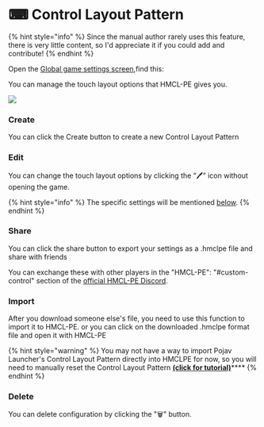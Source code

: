 # ⌨ Control Layout Pattern



{% hint style="info" %}
Since the manual author rarely uses this feature, there is very little content, so I'd appreciate it if you could add and contribute!
{% endhint %}

Open the [Global game settings screen](./),find this:

You can manage the touch layout options that HMCL-PE gives you.

![](../../.gitbook/assets/Screenshot\_2022-08-14-15-46-09-16\_d17cc25ab2657fb.jpg)

### Create

You can click the Create button to create a new Control Layout Pattern

### Edit

You can change the touch layout options by clicking the “🖊” icon without opening the game.

{% hint style="info" %}
The specific settings will be mentioned [below](../../time-to-play/hmcl-pe-control-layout-pattern/).
{% endhint %}

### Share

You can click the share button to export your settings as a .hmclpe file and share with friends

You can exchange these with other players in the "HMCL-PE": "#custom-control" section of the [official HMCL-PE Discord](https://discord.com/invite/c79XjKHy4S).

### Import

After you download someone else's file, you need to use this function to import it to HMCL-PE. or you can click on the downloaded .hmclpe format file and open it with HMCL-PE

{% hint style="warning" %}
You may not have a way to import Pojav Launcher's Control Layout Pattern directly into HMCLPE for now, so you will need to manually reset the Control Layout Pattern [**(click for tutorial)**](../../time-to-play/hmcl-pe-control-layout-pattern/)****
{% endhint %}

### Delete

You can delete configuration by clicking the "🗑" button.
